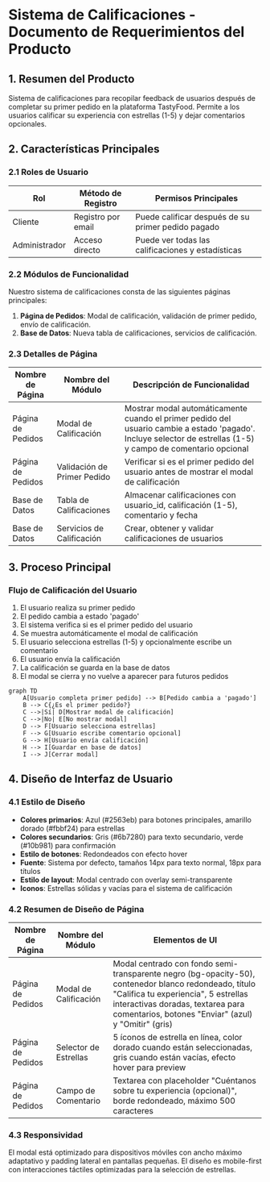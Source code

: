 # Sistema de Calificaciones - Documento de Requerimientos del Producto

## 1. Resumen del Producto

Sistema de calificaciones para recopilar feedback de usuarios después de completar su primer pedido en la plataforma TastyFood. Permite a los usuarios calificar su experiencia con estrellas (1-5) y dejar comentarios opcionales.

## 2. Características Principales

### 2.1 Roles de Usuario

| Rol | Método de Registro | Permisos Principales |
|-----|-------------------|---------------------|
| Cliente | Registro por email | Puede calificar después de su primer pedido pagado |
| Administrador | Acceso directo | Puede ver todas las calificaciones y estadísticas |

### 2.2 Módulos de Funcionalidad

Nuestro sistema de calificaciones consta de las siguientes páginas principales:

1. **Página de Pedidos**: Modal de calificación, validación de primer pedido, envío de calificación.
2. **Base de Datos**: Nueva tabla de calificaciones, servicios de calificación.

### 2.3 Detalles de Página

| Nombre de Página | Nombre del Módulo | Descripción de Funcionalidad |
|------------------|-------------------|------------------------------|
| Página de Pedidos | Modal de Calificación | Mostrar modal automáticamente cuando el primer pedido del usuario cambie a estado 'pagado'. Incluye selector de estrellas (1-5) y campo de comentario opcional |
| Página de Pedidos | Validación de Primer Pedido | Verificar si es el primer pedido del usuario antes de mostrar el modal de calificación |
| Base de Datos | Tabla de Calificaciones | Almacenar calificaciones con usuario_id, calificación (1-5), comentario y fecha |
| Base de Datos | Servicios de Calificación | Crear, obtener y validar calificaciones de usuarios |

## 3. Proceso Principal

### Flujo de Calificación del Usuario

1. El usuario realiza su primer pedido
2. El pedido cambia a estado 'pagado'
3. El sistema verifica si es el primer pedido del usuario
4. Se muestra automáticamente el modal de calificación
5. El usuario selecciona estrellas (1-5) y opcionalmente escribe un comentario
6. El usuario envía la calificación
7. La calificación se guarda en la base de datos
8. El modal se cierra y no vuelve a aparecer para futuros pedidos

```mermaid
graph TD
    A[Usuario completa primer pedido] --> B[Pedido cambia a 'pagado']
    B --> C{¿Es el primer pedido?}
    C -->|Sí| D[Mostrar modal de calificación]
    C -->|No| E[No mostrar modal]
    D --> F[Usuario selecciona estrellas]
    F --> G[Usuario escribe comentario opcional]
    G --> H[Usuario envía calificación]
    H --> I[Guardar en base de datos]
    I --> J[Cerrar modal]
```

## 4. Diseño de Interfaz de Usuario

### 4.1 Estilo de Diseño

- **Colores primarios**: Azul (#2563eb) para botones principales, amarillo dorado (#fbbf24) para estrellas
- **Colores secundarios**: Gris (#6b7280) para texto secundario, verde (#10b981) para confirmación
- **Estilo de botones**: Redondeados con efecto hover
- **Fuente**: Sistema por defecto, tamaños 14px para texto normal, 18px para títulos
- **Estilo de layout**: Modal centrado con overlay semi-transparente
- **Iconos**: Estrellas sólidas y vacías para el sistema de calificación

### 4.2 Resumen de Diseño de Página

| Nombre de Página | Nombre del Módulo | Elementos de UI |
|------------------|-------------------|----------------|
| Página de Pedidos | Modal de Calificación | Modal centrado con fondo semi-transparente negro (bg-opacity-50), contenedor blanco redondeado, título "Califica tu experiencia", 5 estrellas interactivas doradas, textarea para comentarios, botones "Enviar" (azul) y "Omitir" (gris) |
| Página de Pedidos | Selector de Estrellas | 5 íconos de estrella en línea, color dorado cuando están seleccionadas, gris cuando están vacías, efecto hover para preview |
| Página de Pedidos | Campo de Comentario | Textarea con placeholder "Cuéntanos sobre tu experiencia (opcional)", borde redondeado, máximo 500 caracteres |

### 4.3 Responsividad

El modal está optimizado para dispositivos móviles con ancho máximo adaptativo y padding lateral en pantallas pequeñas. El diseño es mobile-first con interacciones táctiles optimizadas para la selección de estrellas.